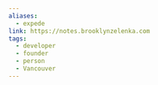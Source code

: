 ```yaml
---
aliases:
  - expede
link: https://notes.brooklynzelenka.com
tags:
  - developer
  - founder
  - person
  - Vancouver
---
```

